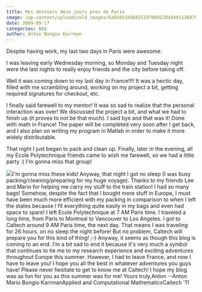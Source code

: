 ```yaml
---
title: Mes derniers deux jours pres de Paris
image: /wp-content/uploads/old_images/6a0105349b8251970b0120a5491136970b-800wi.jpg
date: 2009-09-17
categories: 668
author: Anton Bongio Karrman
---
```



Despite having work, my last two days in Paris were awesome.

I was leaving early Wednesday morning, so Monday and Tuesday night were the last nights to really enjoy friends and the city before taking off.

Well it was coming down to my last day in France!!!! It was a hectic day, filled with me scrambling around, working on my project a bit, getting required signatures for checkout, etc.

I finally said farewell to my mentor! It was so sad to realize that the personal interaction was over! We discussed the project a bit, and what we had to finish up (it proves to not be that much). I said bye and that was it! Done with math in France! The paper will be completed very soon after I get back, and I also plan on writing my program in Matlab in order to make it more widely distributable.

That night I just began to pack and clean up. Finally, later in the evening, all my Ecole Polytechnique friends came to wish me farewell, so we had a little party :) I'm gonna miss that group!


![](/old_images/6a0105349b8251970b0120a5a01104970c-800wi.jpg)I'm gonna miss these kids!
Anyway, that night I got no sleep (I was busy packing/cleaning/preparing for my huge voyage). Thanks to my friends Lee and Mario for helping me carry my stuff to the train station! I had so many bags! Somehow, despite the fact that I bought more stuff in Europe, I must have been much more efficient with my packing in comparison to when I left the states because I fit everything quite easily in my bags and even had space to spare!
I left Ecole Polytechnique at 7 AM Paris time. I traveled a long time, from Paris to Montreal to Vancouver to Los Angeles. I got to Caltech around 9 AM Paris time, the next day. That means I was traveling for 26 hours, on no sleep the night before! But no problem, Caltech will prepare you for this kind of thing! ;-)
Anyway, it seems as though this blog is coming to an end. I'm a bit sad to end it because it's very much a symbol that continues to tie me to my research experience and exciting adventures throughout Europe this summer. However, I had to leave France, and now I have to leave you! I hope you all the best in whatever adventures you guys have! Please never hesitate to get to know me at Caltech! I hope my blog was as fun for you as this summer was for me!
Yours truly,Anton
--Anton Mario Bongio KarrmanApplied and Computational MathematicsCaltech '11

